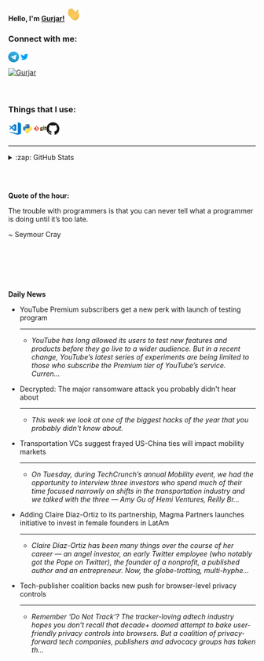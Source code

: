 #### Hello, I'm [Gurjar!](https://GurjarKing.github.io) <img src="https://raw.githubusercontent.com/ABSphreak/ABSphreak/master/gifs/Hi.gif" width="30px"></h2>


### Connect with me:

[<img align="left" alt="Gurjar | Telegram" width="22px" src="https://raw.githubusercontent.com/github/explore/80688e429a7d4ef2fca1e82350fe8e3517d3494d/topics/telegram/telegram.png" />][Telegram]
[<img align="left" alt="Gurjar | Twitter" width="22px" src="https://raw.githubusercontent.com/github/explore/80688e429a7d4ef2fca1e82350fe8e3517d3494d/topics/twitter/twitter.png" />][Twitter]
<br >
<br >
<a href="https://github.com/GurjarKing"><img src="https://komarev.com/ghpvc/?username=GurjarKing" alt="Gurjar" /></a> <br />
<br />
<br />
<!-- <br >

![](https://visitor-badge.glitch.me/badge?page_id=GurjarKing)

<br /> -->

### Things that I use:

[<img align="left" alt="Visual Studio Code" width="26px" src="https://raw.githubusercontent.com/github/explore/80688e429a7d4ef2fca1e82350fe8e3517d3494d/topics/visual-studio-code/visual-studio-code.png" />][VSCode]
[<img align="left" alt="Python" width="26px" src="https://raw.githubusercontent.com/github/explore/80688e429a7d4ef2fca1e82350fe8e3517d3494d/topics/python/python.png" />][Python]
[<img align="left" alt="Git" width="26px" src="https://raw.githubusercontent.com/github/explore/80688e429a7d4ef2fca1e82350fe8e3517d3494d/topics/git/git.png" />][Git]
[<img align="left" alt="GitHub" width="26px" src="https://raw.githubusercontent.com/github/explore/78df643247d429f6cc873026c0622819ad797942/topics/github/github.png" />][Github]

<br />
<br />

---
<details>
  <summary>:zap: GitHub Stats</summary>

<img align="left" alt="Gurjar's Github Stats" src="https://github-readme-stats.vercel.app/api?username=GurjarKing&show_icons=true&hide_border=true&count_private=true&include_all_commit=true&theme=algolia" />

</details>

<!-- ### 🔔 My latest tweet
<a href="https://twitter.com/Gurjar_King43" target="_blank">
	<img src="https://github.com/GurjarKing/GurjarKing/raw/master/tweet.png" width="70%" align="center" alt="Click to view on Twitter" title="My latest tweet, as an image"/>
</a> -->
<br>

<pre>

</pre>

**Quote of the hour:**

The trouble with programmers is that you can never tell what a programmer is doing until it’s too late.

~ Seymour Cray
<pre>

</pre>
<br>
<pre>


</pre>
<strong>Daily News</strong>
  
  - YouTube Premium subscribers get a new perk with launch of testing program
     <hr/>
     
      - *YouTube has long allowed its users to test new features and products before they go live to a wider audience. But in a recent change, YouTube’s latest series of experiments are being limited to those who subscribe the Premium tier of YouTube’s service. Curren…*
     
  - Decrypted: The major ransomware attack you probably didn't hear about
      <hr/>
      
      - *This week we look at one of the biggest hacks of the year that you probably didn't know about.*
      
  - Transportation VCs suggest frayed US-China ties will impact mobility markets
      <hr/>
      
      - *On Tuesday, during TechCrunch’s annual Mobility event, we had the opportunity to interview three investors who spend much of their time focused narrowly on shifts in the transportation industry and we talked with the three — Amy Gu of Hemi Ventures, Reilly Br…*
      
  - Adding Claire Díaz-Ortiz to its partnership, Magma Partners launches initiative to invest in female founders in LatAm
      <hr/>
      
      - *Claire Díaz-Ortiz has been many things over the course of her career — an angel investor, an early Twitter employee (who notably got the Pope on Twitter), the founder of a nonprofit, a published author and an entrepreneur. Now, the globe-trotting, multi-hyphe…*
       
  - Tech-publisher coalition backs new push for browser-level privacy controls
      <hr/>
       
       - *Remember ‘Do Not Track‘? The tracker-loving adtech industry hopes you don’t recall that decade+ doomed attempt to bake user-friendly privacy controls into browsers. But a coalition of privacy-forward tech companies, publishers and advocacy groups has taken th…*
      

<br />

[VSCode]: https://code.visualstudio.com/
[Python]: https://www.python.org/
[Git]: https://git-scm.com/
[Github]: https://github.com/
[Telegram]: https://t.me/Gurjar_King/
[Twitter]: https://twitter.com/Gurjar_King43/
